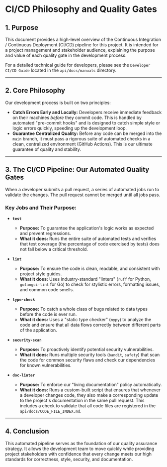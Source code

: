# CI/CD Philosophy and Quality Gates

## 1. Purpose
This document provides a high-level overview of the Continuous Integration / Continuous Deployment (CI/CD) pipeline for this project. It is intended for a project management and stakeholder audience, explaining the purpose and value of each quality gate in the development process.

For a detailed technical guide for developers, please see the `Developer CI/CD Guide` located in the `api/docs/manuals` directory.

---

## 2. Core Philosophy

Our development process is built on two principles:

-   **Catch Errors Early and Locally:** Developers receive immediate feedback on their machines *before* they commit code. This is handled by automated "pre-commit hooks" and is designed to catch simple style or logic errors quickly, speeding up the development loop.
-   **Guarantee Centralized Quality:** Before any code can be merged into the `main` branch, it must pass a rigorous suite of automated checks in a clean, centralized environment (GitHub Actions). This is our ultimate guarantee of quality and stability.

---

## 3. The CI/CD Pipeline: Our Automated Quality Gates

When a developer submits a pull request, a series of automated jobs run to validate the changes. The pull request cannot be merged until all jobs pass.

### Key Jobs and Their Purpose:

-   **`test`**
    -   **Purpose:** To guarantee the application's logic works as expected and prevent regressions.
    -   **What it does:** Runs the entire suite of automated tests and verifies that test coverage (the percentage of code exercised by tests) does not fall below a critical threshold.

-   **`lint`**
    -   **Purpose:** To ensure the code is clean, readable, and consistent with project style guides.
    -   **What it does:** Uses industry-standard "linters" (`ruff` for Python, `golangci-lint` for Go) to check for stylistic errors, formatting issues, and common code smells.

-   **`type-check`**
    -   **Purpose:** To catch a whole class of bugs related to data types before the code is ever run.
    -   **What it does:** Uses a "static type checker" (`mypy`) to analyze the code and ensure that all data flows correctly between different parts of the application.

-   **`security-scan`**
    -   **Purpose:** To proactively identify potential security vulnerabilities.
    -   **What it does:** Runs multiple security tools (`bandit`, `safety`) that scan the code for common security flaws and check our dependencies for known vulnerabilities.

-   **`doc-linter`**
    -   **Purpose:** To enforce our "living documentation" policy automatically.
    -   **What it does:** Runs a custom-built script that ensures that whenever a developer changes code, they also make a corresponding update to the project's documentation in the same pull request. This includes a check to validate that all code files are registered in the `api/docs/CODE_FILE_INDEX.md`.

---

## 4. Conclusion

This automated pipeline serves as the foundation of our quality assurance strategy. It allows the development team to move quickly while providing project stakeholders with confidence that every change meets our high standards for correctness, style, security, and documentation.
